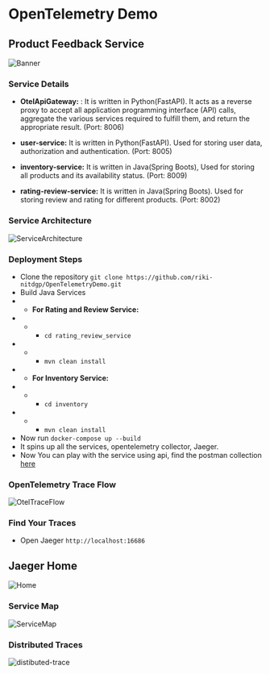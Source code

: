 # OpenTelemetry Demo
## Product Feedback Service
![Banner](https://github.com/riki-nitdgp/OpenTelemetryDemo/img/blob/main/banner.png?raw=true)

### Service Details 
- **OtelApiGateway:** : It is written in  Python(FastAPI). It acts as a reverse proxy to accept all application programming interface (API) calls, aggregate the various services required to fulfill them, and return the appropriate result. (Port: 8006)

- **user-service:** It is written in Python(FastAPI). Used for storing user data, authorization and authentication. (Port: 8005)
- **inventory-service:** It is written in Java(Spring Boots), Used for storing all products and its availability  status. (Port: 8009)
- **rating-review-service:**  It is written in Java(Spring Boots). Used for storing review and rating for different products. (Port: 8002)

### Service Architecture 
![ServiceArchitecture](https://github.com/riki-nitdgp/OpenTelemetryDemo/img/blob/main/MicroServivce.jpg?raw=true)


### Deployment Steps 
- Clone the repository `git clone https://github.com/riki-nitdgp/OpenTelemetryDemo.git`
- Build Java Services
- - **For Rating and Review Service:**
- - - `cd rating_review_service`
- - - `mvn clean install`
- - **For Inventory Service:**
- - - `cd inventory`
- - - `mvn clean install`
- Now run `docker-compose up --build`
- It spins up all the services, opentelemetry collector, Jaeger.
- Now You can play with the service using api, find the postman collection [here](https://www.getpostman.com/collections/ac35fe0a9bb14a4bc572 "here")

### OpenTelemetry Trace Flow
![OtelTraceFlow](https://github.com/riki-nitdgp/OpenTelemetryDemo/img/blob/main/OtelArchitecture.jpg?raw=true)

### Find Your Traces
- Open Jaeger `http://localhost:16686`

## Jaeger Home

![Home](https://github.com/riki-nitdgp/OpenTelemetryDemo/img/blob/main/home-2.png?raw=true)


### Service Map

![ServiceMap](https://github.com/riki-nitdgp/OpenTelemetryDemo/img/blob/main/service-map.png?raw=true)


### Distributed Traces

![distibuted-trace](https://github.com/riki-nitdgp/OpenTelemetryDemo/img/blob/main/distibuted-trace.png?raw=true)



